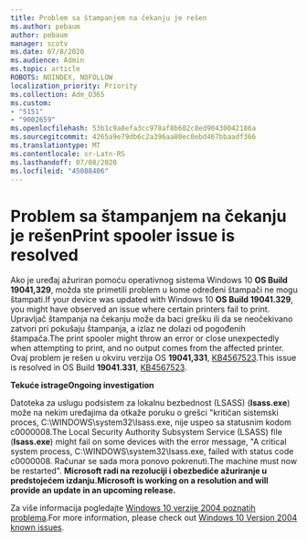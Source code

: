 ```yaml
---
title: Problem sa štampanjem na čekanju je rešen
ms.author: pebaum
author: pebaum
manager: scotv
ms.date: 07/8/2020
ms.audience: Admin
ms.topic: article
ROBOTS: NOINDEX, NOFOLLOW
localization_priority: Priority
ms.collection: Adm_O365
ms.custom:
- "5151"
- "9002659"
ms.openlocfilehash: 53b1c9a8efa3cc978af8b602c8ed90430042186a
ms.sourcegitcommit: 4265a9e79db6c2a396aa80ec0ebd467bbaadf366
ms.translationtype: MT
ms.contentlocale: sr-Latn-RS
ms.lasthandoff: 07/08/2020
ms.locfileid: "45088406"
---
```

# <a name="print-spooler-issue-is-resolved"></a><span data-ttu-id="48849-102">Problem sa štampanjem na čekanju je rešen</span><span class="sxs-lookup"><span data-stu-id="48849-102">Print spooler issue is resolved</span></span>

<span data-ttu-id="48849-103">Ako je uređaj ažuriran pomoću operativnog sistema Windows 10 **OS Build 19041,329**, možda ste primetili problem u kome određeni štampači ne mogu štampati.</span><span class="sxs-lookup"><span data-stu-id="48849-103">If your device was updated with Windows 10  **OS Build 19041.329**, you might have observed an issue where certain printers fail to print.</span></span> <span data-ttu-id="48849-104">Upravljač štampanja na čekanju može da baci grešku ili da se neočekivano zatvori pri pokušaju štampanja, a izlaz ne dolazi od pogođenih štampača.</span><span class="sxs-lookup"><span data-stu-id="48849-104">The print spooler might throw an error or close unexpectedly when attempting to print, and no output comes from the affected printer.</span></span> <span data-ttu-id="48849-105">Ovaj problem je rešen u okviru verzija OS **19041,331**, [KB4567523](https://support.microsoft.com/help/4567523/windows-10-update-kb4567523).</span><span class="sxs-lookup"><span data-stu-id="48849-105">This issue is resolved in OS Build  **19041.331**, [KB4567523](https://support.microsoft.com/help/4567523/windows-10-update-kb4567523).</span></span>  

<span data-ttu-id="48849-106">**Tekuće istrage**</span><span class="sxs-lookup"><span data-stu-id="48849-106">**Ongoing investigation**</span></span>

<span data-ttu-id="48849-107">Datoteka za uslugu podsistem za lokalnu bezbednost (LSASS) (**Isass.exe**) može na nekim uređajima da otkaže poruku o grešci "kritičan sistemski proces, C:\WINDOWS\system32\Isass.exe, nije uspeo sa statusnim kodom c0000008.</span><span class="sxs-lookup"><span data-stu-id="48849-107">The Local Security Authority Subsystem Service (LSASS) file (**Isass.exe**) might fail on some devices with the error message, "A critical system process, C:\WINDOWS\system32\Isass.exe, failed with status code c0000008.</span></span> <span data-ttu-id="48849-108">Računar se sada mora ponovo pokrenuti.</span><span class="sxs-lookup"><span data-stu-id="48849-108">The machine must now be restarted".</span></span>  <span data-ttu-id="48849-109">**Microsoft radi na rezoluciji i obezbediće ažuriranje u predstojećem izdanju.**</span><span class="sxs-lookup"><span data-stu-id="48849-109">**Microsoft is working on a resolution and will provide an update in an upcoming release.**</span></span>

<span data-ttu-id="48849-110">Za više informacija pogledajte [Windows 10 verzije 2004 poznatih problema](https://docs.microsoft.com/windows/release-information/status-windows-10-2004#442msgdesc).</span><span class="sxs-lookup"><span data-stu-id="48849-110">For more information, please check out  [Windows 10 Version 2004 known issues](https://docs.microsoft.com/windows/release-information/status-windows-10-2004#442msgdesc).</span></span>
